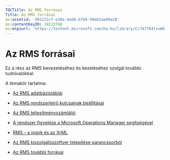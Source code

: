 ```yaml
---
TOCTitle: Az RMS forrásai
Title: Az RMS forrásai
ms:assetid: 'd91221cf-e38e-4add-b7b9-50e63aad9a28'
ms:contentKeyID: 18122760
ms:mtpsurl: 'https://technet.microsoft.com/hu-hu/library/Cc747764(v=WS.10)'
---
```


Az RMS forrásai
===============

Ez a rész az RMS bevezetéséhez és kezeléséhez szolgál további tudnivalókkal.

A témakör tartalma:

-   [Az RMS adatbázistáblái](https://technet.microsoft.com/a2598d74-c81f-4e1b-8839-1514cd054354)

-   [Az RMS rendszerleíró kulcsainak beállításai](https://technet.microsoft.com/bdb5c787-1810-45e9-bbb3-d0c2c04ca282)

-   [Az RMS teljesítményszámlálói](https://technet.microsoft.com/a2f4e30d-3c6f-4e74-bd11-8f2103f88b0c)

-   [A rendszer figyelése a Microsoft Operations Manager segítségével](https://technet.microsoft.com/ce372598-7421-4f1f-b8eb-f62da26e85d1)

-   [RMS – a jogok és az XrML](https://technet.microsoft.com/7eb5cdd1-cd48-4b2b-96b6-fc74f7b42e7f)

-   [Az RMS kiszolgálószoftver telepítése parancssorból](https://technet.microsoft.com/b55b1e2a-dd14-4168-a37f-9cdedbec660b)

-   [Az RMS további forrásai](https://technet.microsoft.com/8c41923b-e266-4a97-ae0e-10c9558b896a)